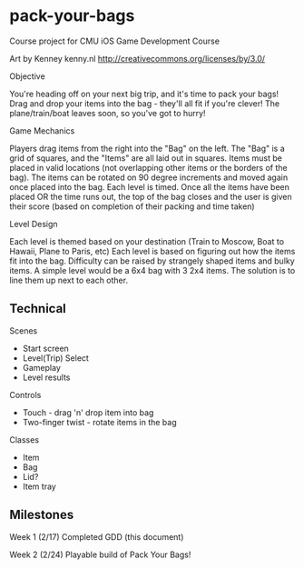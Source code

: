 # pack-your-bags
Course project for CMU iOS Game Development Course

Art by Kenney 
kenny.nl 
http://creativecommons.org/licenses/by/3.0/ 

Objective

You're heading off on your next big trip, and it's time to pack your bags! Drag and drop your items into the bag - they'll all fit if you're clever! The plane/train/boat leaves soon, so you've got to hurry! 

Game Mechanics

Players drag items from the right into the "Bag" on the left. The "Bag" is a grid of squares, and the "Items" are all laid out in squares. Items must be placed in valid locations (not overlapping other items or the borders of the bag). The items can be rotated on 90 degree increments and moved again once placed into the bag. Each level is timed. Once all the items have been placed OR the time runs out, the top of the bag closes and the user is given their score (based on completion of their packing and time taken)

Level Design

Each level is themed based on your destination (Train to Moscow, Boat to Hawaii, Plane to Paris, etc)
Each level is based on figuring out how the items fit into the bag. Difficulty can be raised by strangely shaped items and bulky items. A simple level would be a 6x4 bag with 3 2x4 items. The solution is to line them up next to each other.

Technical
---------

Scenes

* Start screen 
* Level(Trip) Select
* Gameplay
* Level results

Controls

* Touch - drag 'n' drop item into bag
* Two-finger twist - rotate items in the bag

Classes

* Item
* Bag 
* Lid?
* Item tray

Milestones
----------

Week 1 (2/17)
Completed GDD (this document)

Week 2 (2/24)
Playable build of Pack Your Bags!